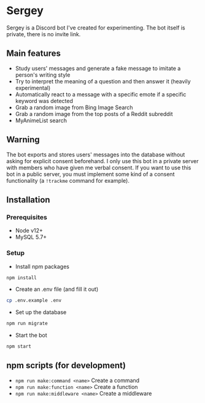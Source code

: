 # Sergey

Sergey is a Discord bot I've created for experimenting. The bot itself is private, there is no invite link.

## Main features

- Study users' messages and generate a fake message to imitate a person's writing style
- Try to interpret the meaning of a question and then answer it (heavily experimental)
- Automatically react to a message with a specific emote if a specific keyword was detected
- Grab a random image from Bing Image Search
- Grab a random image from the top posts of a Reddit subreddit
- MyAnimeList search

## Warning

The bot exports and stores users' messages into the database without asking for explicit consent beforehand. I only use this bot in a private server with members who have given me verbal consent. If you want to use this bot in a public server, you must implement some kind of a consent functionality (a `!trackme` command for example).

## Installation

### Prerequisites

- Node v12+
- MySQL 5.7+

### Setup

- Install npm packages
```bash
npm install
```

- Create an .env file (and fill it out)
```bash
cp .env.example .env
```

- Set up the database
```bash
npm run migrate
```

- Start the bot
```bash
npm start
```

## npm scripts (for development)

- `npm run make:command <name>` Create a command
- `npm run make:function <name>` Create a function
- `npm run make:middleware <name>` Create a middleware